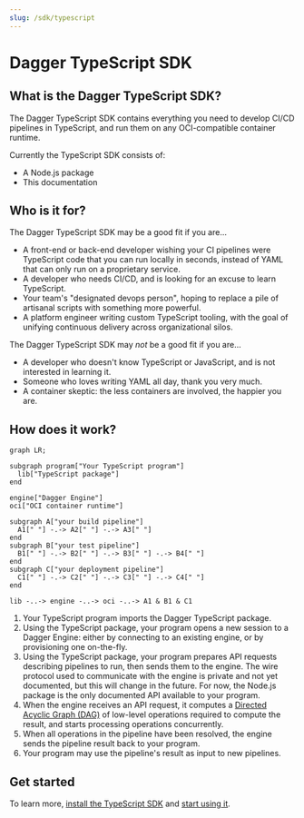 ```yaml
---
slug: /sdk/typescript
---
```


# Dagger TypeScript SDK

## What is the Dagger TypeScript SDK?

The Dagger TypeScript SDK contains everything you need to develop CI/CD pipelines in TypeScript, and run them on any OCI-compatible container runtime.

Currently the TypeScript SDK consists of:

* A Node.js package
* This documentation

## Who is it for?

The Dagger TypeScript SDK may be a good fit if you are...

* A front-end or back-end developer wishing your CI pipelines were TypeScript code that you can run locally in seconds, instead of YAML that can only run on a proprietary service.
* A developer who needs CI/CD, and is looking for an excuse to learn TypeScript.
* Your team's "designated devops person", hoping to replace a pile of artisanal scripts with something more powerful.
* A platform engineer writing custom TypeScript tooling, with the goal of unifying continuous delivery across organizational silos.

The Dagger TypeScript SDK may *not* be a good fit if you are...

* A developer who doesn't know TypeScript or JavaScript, and is not interested in learning it.
* Someone who loves writing YAML all day, thank you very much.
* A container skeptic: the less containers are involved, the happier you are.

## How does it work?

```mermaid
graph LR;

subgraph program["Your TypeScript program"]
  lib["TypeScript package"]
end

engine["Dagger Engine"]
oci["OCI container runtime"]

subgraph A["your build pipeline"]
  A1[" "] -.-> A2[" "] -.-> A3[" "]
end
subgraph B["your test pipeline"]
  B1[" "] -.-> B2[" "] -.-> B3[" "] -.-> B4[" "]
end
subgraph C["your deployment pipeline"]
  C1[" "] -.-> C2[" "] -.-> C3[" "] -.-> C4[" "]
end

lib -..-> engine -..-> oci -..-> A1 & B1 & C1
```

1. Your TypeScript program imports the Dagger TypeScript package.
2. Using the TypeScript package, your program opens a new session to a Dagger Engine: either by connecting to an existing engine, or by provisioning one on-the-fly.
3. Using the TypeScript package, your program prepares API requests describing pipelines to run, then sends them to the engine. The wire protocol used to communicate with the engine is private and not yet documented, but this will change in the future. For now, the Node.js package is the only documented API available to your program.
4. When the engine receives an API request, it computes a [Directed Acyclic Graph (DAG)](https://en.wikipedia.org/wiki/Directed_acyclic_graph) of low-level operations required to compute the result, and starts processing operations concurrently.
5. When all operations in the pipeline have been resolved, the engine sends the pipeline result back to your program.
6. Your program may use the pipeline's result as input to new pipelines.

## Get started

To learn more, [install the TypeScript SDK](./835948-install.mdx) and [start using it](./783645-get-started.mdx).
